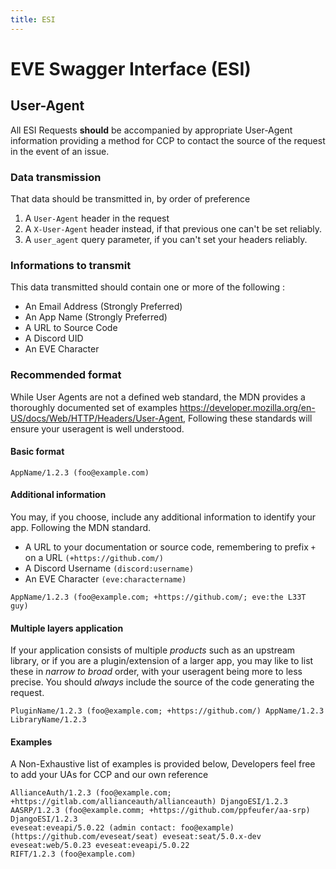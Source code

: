 ```yaml
---
title: ESI
---
```

# EVE Swagger Interface (ESI)

## User-Agent

All ESI Requests **should** be accompanied by appropriate User-Agent information providing a method for CCP to contact the source of the request in the event of an issue.

### Data transmission

That data should be transmitted in, by order of preference 
 1. A `User-Agent` header in the request
 2. A `X-User-Agent` header instead, if that previous one can't be set reliably.
 3. A `user_agent` query parameter, if you can't set your headers reliably.

### Informations to transmit

This data transmitted should contain one or more of the following :

- An Email Address (Strongly Preferred)
- An App Name (Strongly Preferred)
- A URL to Source Code
- A Discord UID
- An EVE Character

### Recommended format

While User Agents are not a defined web standard, the MDN provides a thoroughly documented set of examples <https://developer.mozilla.org/en-US/docs/Web/HTTP/Headers/User-Agent>, Following these standards will ensure your useragent is well understood.

#### Basic format

```text
AppName/1.2.3 (foo@example.com)
```
#### Additional information

You may, if you choose, include any additional information to identify your app. Following the MDN standard.

- A URL to your documentation or source code, remembering to prefix `+` on a URL `(+https://github.com/)`
- A Discord Username `(discord:username)`
- An EVE Character `(eve:charactername)`


```text
AppName/1.2.3 (foo@example.com; +https://github.com/; eve:the L33T guy)
```

#### Multiple layers application

If your application consists of multiple _products_ such as an upstream library, or if you are a plugin/extension of a larger app, you may like to list these in _narrow to broad_ order, with your useragent being more to less precise. You should _always_ include the source of the code generating the request.

```text
PluginName/1.2.3 (foo@example.com; +https://github.com/) AppName/1.2.3 LibraryName/1.2.3
```

#### Examples

A Non-Exhaustive list of examples is provided below, Developers feel free to add your UAs for CCP and our own reference

```text
AllianceAuth/1.2.3 (foo@example.com; +https://gitlab.com/allianceauth/allianceauth) DjangoESI/1.2.3
AASRP/1.2.3 (foo@example.comm; +https://github.com/ppfeufer/aa-srp) DjangoESI/1.2.3
eveseat:eveapi/5.0.22 (admin contact: foo@example) (https://github.com/eveseat/seat) eveseat:seat/5.0.x-dev eveseat:web/5.0.23 eveseat:eveapi/5.0.22
RIFT/1.2.3 (foo@example.com)
```
